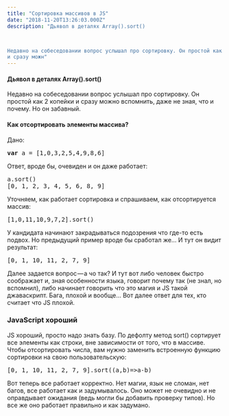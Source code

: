 ```yaml
---
title: "Сортировка массивов в JS"
date: "2018-11-20T13:26:03.000Z"
description: "Дьявол в деталях Array().sort()



Недавно на собеседовании вопрос услышал про сортировку. Он простой как 2 копейки
и сразу можн"
---
```


<h4>Дьявол в деталях Array().sort()</h4>

<p>Недавно на собеседовании вопрос услышал про сортировку. Он простой как 2 копейки и сразу можно вспомнить, даже не зная, что и почему. Но он забавный.</p>
<h4>Как отсортировать элементы массива?</h4>
<p>Дано:</p>
<pre><strong>var</strong> a = [1,0,3,2,5,4,9,8,6]</pre>
<p>Ответ, вроде бы, очевиден и он даже работает:</p>
<pre>a.sort()<br>[0, 1, 2, 3, 4, 5, 6, 8, 9]</pre>
<p>Уточняем, как работает сортировка и спрашиваем, как отсортируется массив:</p>
<pre>[1,0,11,10,9,7,2].sort()</pre>
<p>У кандидата начинают закрадываться подозрения что где-то есть подвох. Но предыдущий пример вроде бы сработал же… И тут он видит результат:</p>
<pre>[0, 1, 10, 11, 2, 7, 9]</pre>
<p>Далее задается вопрос — а чо так? И тут вот либо человек быстро соображает и, зная особенности языка, говорит почему так (не знал, но вспомнил), либо начинает говорить что это магия и JS такой джаваскрипт. Бага, плохой и вообще… Вот далее ответ для тех, кто считает что JS плохой.</p>
<h3>JavaScript хороший</h3>
<p>JS хороший, просто надо знать базу. По дефолту метод sort() сортирует все элементы как строки, вне зависимости от того, что в массиве. Чтобы отсортировать числа, вам нужно заменить встроенную функцию сортировки на свою пользовательскую:</p>
<pre>[0, 1, 10, 11, 2, 7, 9].sort((a,b)=&gt;a-b)</pre>
<p>Вот теперь все работает корректно. Нет магии, язык не сломан, нет багов, все работает как и задумывалось. Оно может не очевидно и не оправдывает ожидания (ведь могли бы добавить проверку типов). Но все же оно работает правильно и как задумано.</p>


